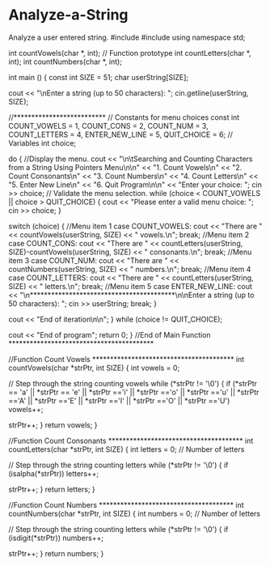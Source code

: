 # Analyze-a-String
Analyze a user entered string.
#include <iostream>
#include<cctype>
using namespace std;

int countVowels(char *, int); // Function prototype
int countLetters(char *, int);
int countNumbers(char *, int);

int main ()
{
const int SIZE = 51;
char userString[SIZE];

cout << "\nEnter a string (up to 50 characters): ";
cin.getline(userString, SIZE); 

//**************************
// Constants for menu choices
const int COUNT_VOWELS = 1,
COUNT_CONS = 2,
COUNT_NUM = 3,
COUNT_LETTERS = 4,
ENTER_NEW_LINE = 5,
QUIT_CHOICE = 6;
// Variables
int choice;

do
{
//Display the menu.
cout << "\n\tSearching and Counting Characters from a String Using Pointers Menu\n\n" 
<< "1. Count Vowels\n"
<< "2. Count Consonants\n"
<< "3. Count Numbers\n"
<< "4. Count Letters\n"
<< "5. Enter New Line\n"
<< "6. Quit Program\n\n"
<< "Enter your choice: "; cin >> choice;
// Validate the menu selection.
while (choice < COUNT_VOWELS || choice > QUIT_CHOICE)
{
cout << "Please enter a valid menu choice: ";
cin >> choice;
}

switch (choice)
{
  //Menu item 1
  case COUNT_VOWELS:
  cout << "There are " << countVowels(userString, SIZE) << " vowels.\n"; break;
  //Menu item 2
  case COUNT_CONS:
  cout << "There are " << countLetters(userString, SIZE)-countVowels(userString, SIZE) << " consonants.\n"; break;
  //Menu item 3
  case COUNT_NUM:
  cout << "There are " << countNumbers(userString, SIZE) << " numbers.\n"; break;
 //Menu item 4
  case COUNT_LETTERS:
  cout << "There are " << countLetters(userString, SIZE) << " letters.\n"; break;
  //Menu item 5
  case ENTER_NEW_LINE:
  cout << "\n*****************************************\n\nEnter a string (up to 50 characters): ";
  cin >> userString;
  break;
}

cout << "End of iteration\n\n";
} while (choice != QUIT_CHOICE);

cout << "End of program";
return 0;
}
//End of Main Function *****************************************

//Function Count Vowels ****************************************
int countVowels(char *strPtr, int SIZE)
{
int vowels = 0;

// Step through the string counting vowels
while (*strPtr != '\0')
{
if (*strPtr == 'a' || *strPtr == 'e' || *strPtr =='i' || *strPtr =='o' || *strPtr =='u' || *strPtr =='A' || *strPtr =='E' || *strPtr =='I' || *strPtr =='O' || *strPtr =='U') 
  vowels++;

strPtr++;
}
return vowels;
}


//Function Count Consonants **************************************
int countLetters(char *strPtr, int SIZE)
{
int letters = 0; // Number of letters

// Step through the string counting letters
while (*strPtr != '\0')
{
  if (isalpha(*strPtr))
  letters++;
  
  strPtr++;
}
return letters;
}

//Function Count Numbers **************************************
int countNumbers(char *strPtr, int SIZE)
{
int numbers = 0; // Number of letters

// Step through the string counting letters
while (*strPtr != '\0')
{
  if (isdigit(*strPtr))
  numbers++;
  
  strPtr++;
}
return numbers;
}
